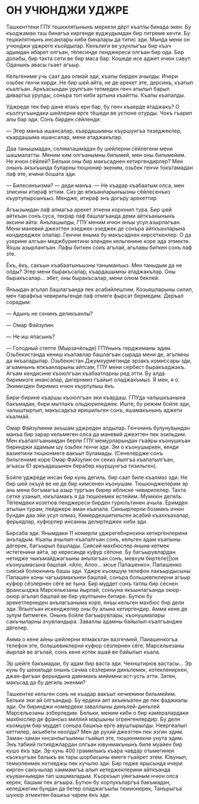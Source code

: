 # ОН УЧЮНДЖИ УДЖРЕ

Ташкенттеки ГПУ тешкилятынынъ меркези дёрт къатлы бинада экен.
Бу къоджаман таш бинагъа киргенде вуджудымдан бир титреме кечти.
Бу тешкилятнынъ инсанлары киби биналары да титис эди.
Мында мени он учюнджи уджреге къойдылар.
Кенълиги ве узунлыгъы бир къач адымдан ибарет олгъан, тёпесинде пенджереси олгъан бир ода.
Бир долабы, бир тахта сети ве бир маса бар.
Кошеде исе аджет ичюн савут.
Оданынъ авасы гьает агъыр.

Кельгениме учь саат даа олмай эди, къапы бирден ачылды.
Ичери озьбек генчи кирди.
Не бир шей айта, не де арекет эте, дерсинъ, къатып къалгъан.
Аркъасындан урулгъан тепмеден генч атылып барып диваргъа урулды, сонъра топ киби артына къайтты.
Къапы къапалды.

Уджреде тек бир дане ятакъ ери бар, бу генч къаерде ятаджакъ?
О къолтугъындаки шейлерни ерге тёшеди ве устюне отурды.
Чокъ гъарип алы бар эди.
Сонъ бирден сёйленди:

— Эгер манъа ишансалар, къардашымны къуршунгъа тизеджеклер, къардашыма ишансалар, мени атаджакълар.

Даа танышмадан, селямлашмадан бу шейлерни сёйлегени мени шашмалатты.
Меним ким олгъанымны бильмей, мен оны бильмейим.
Не ичюн сёйлей?
Бельки оны бир макъсаднен кетиргендирлер?
Мен онынъ акъкъында буларны тюшюнир экеним, озьбек генчи токътамадан лаф эте, ичини бошата эди.

— Билесинъизми? — деди манъа. — Не къадар къабаатым олса, мен зписини итираф эттим.
Сиз де япкъанларынъызны сёйлесенъиз къуртулырсынъыз.
Мендже, итираф энъ догъру арекеттир.

Агъызымдан лаф алмагъа арекет эткени корюнип тура.
Бир шей айткъан сонъ суса, текрар лаф башлагъанда деми айткъанынынъ аксини айта.
Анълашылды, ГПУ меним ичюн янъы усул азырлагъан.
Мени маневий джеэттен эзеджек-эзеджек де сонъра айткъанларына кондиреджек олалар.
Генчни яныма бу макъсаднен кирсеткенлер.
О да узерине алгъан меджбуриетини элинден кельгенине коре эда этмекте.
Яхшы азырлангъан.
Лафы биткен соиъ агълай, агьлавы биткен сонъ лаф зте.

Ёкъ, ёкъ, сакъын къабаатынъызны таныманъыз.
Мен таныдым да не олды?
Эгер мени быракъсалар, къардашымны атаджакълар.
Оны быракъсалар...
эбет, оны быракъсалар, мени олюм беклей.

Янъыдан агълап башлагъанда пек асабийлештим.
Козьяшларыны силип, мен тарафкъа чевирильгенде лаф отмеге фырсат бермедим.
Деръал сорадым:

— Адынъ не сенинъ деликъанлы?

— Омар Файзулин.

— Не иш япасынъ?

— Голодный степте (Мырзачёльде) ГПУнынъ терджиманы эдим.
Озьбекистанда кениш къапавлар башлагъан сырада мени де, агъпмны да якъаладылар.
Озьбекистан Джумхуриетинде эрзакъ комиссары зди, агъамнынъ япкъанларыны айтсам, ГПУ мени сербест быракъаджакъ.
Агъам кендисине къоюлгъан къабаатларны ред этти.
Бу алда биримизге инансалар, дигернмиз гъайып оладжакъмыз.
Я мен, я о.
Экимизден биримиз нчюн къуртулыш ёкъ.

Бири-бирине къаршы къоюлгъан эки къардаш.
ГПУда чалышкъанына бакъмадан, бнри мытлакъ ольдюриледжек.
Иште, бу режим бойле эди, чалыштыртып, макъсадкъа иришильген сонъ, яшамакънынъ аджети къалмай.

Омар Файзулинни акъшам уджреден алдылар.
Генчнинъ булунувындан манъа бир зарар кельмеген олса да маневий джеэттен пек эзильдим.
Мен къапалгъанымдан берли ГПУ мемурларындан гъайры къонушкъан биринджи адамым шу озьбек генчи эди.
Эм о къонушыркен, кенди вазиетини тюшюнмеге вакъыт буламады.
(Сенелердже сонъ бильгениме коре Омар Файзулин он секиз йылгъа къапатылгъан, агъасы 61 аркъадашынен берабер къуршунгъа тизильген).

Бойле уджреде инсан бир кунь дегиль, бир саат биле къалмаз эди.
Не бир шей окъуй ве не де бир кимсенен къонушам.
Тюшюнджелерим эр ань мени богъмагъа азыр тургъан бирер иблиске чевирилелер.
Тахта сетке узанып, юкъламакъ я да тюшюнмек истейим.
Мумкюн дегиль.
Тёпемдеки козетюв пенджереси бирден гурюльтинен ачыла.
Еримден атылын турам, пейджере аман къапала.
Синъирлерни бозмакъ ичюн бундан даа эйи усул олмаз, Кимердеэшитильген асабий къахкъахалар, ферьядлар, куфюрлер инсанны делиртеджек киби эди.

Бирсаба эди.
Янымдаки 11 номерли уджрегебнрнсини кетиргенлерини анъладым.
Къапы ачылып-къапалгьан сонъ, кельген адам къапыны дёгерек, багъырып башлады.
Сиясий махбюслер янына кетмек истегенини айта, эр кересинде куфур сёпоне.
Бу багъырувлардан нетидже чыкъмайджагъыны анълагъан сонъ, мевхум биртеле(|)он къонушмасына башлай.
«Ало, Алоо...
мсье Папашенко».
Папашенко сиясий болюкнинъ башы эди.
Уджре къомшум телефон лакъырдысыны Папашен коны чагъырмакънеи башлай, сонъра большевпклерни агъыр куфюр сёзлернен сёге ве тына.
Бир муддет сонъ татлы бир сеснен франсызджа Марсельезаны йырлай, сонъуна якъынлагъанда окюр-окюр агълап башлай ве бир увултынен битире.
Бутюн бу арекетлерннден анълагъаныма коре, янъы кельген махбюс бнр дели эди.
Япылгъан искенджелер оны бу алына кетиргендир.
Амма кене де зулум битмеген.
Онынъ бойле багъырувлары, къонушмалары сакъчыларны ачувландыра.
Заваллы адамны байылып къалгъандже дёгелер.

Амма о кене айны шейлерни япмакътан вазгечмей, Паиашенкогъа телефон эте, большевиклерни куфюр сёзлернен сёге, Марсельезаны йырлай ве агълай, сонъ кене котек ашай ве байылып къала.

Эр шейге бакъмадаи, бу адам бир васта эди.
Чекнштирюв вастасы...
Эр кунь бу шекильде онынъ сачма сёзлерини динълемек, котеклениркен, джан-фигъан ферьядына даянмакъ мийимни аст-усть этти.
Затен, макъсад да бу дегиль экенми?

Ташкентке кельген сонъ не къадар вакъыт кечкенини бильмейим.
Бельки эки ай олгъандыр.
Бу ердеки аят акъикъатен де пек фаджиалы эди.
Он биринджи номердеки заваллыны динълей-динълей Марсельезаны эзберледим.
Бельки, меним киби о бир камералардаки махбюслер де франсыз миллий маршыны огренгенлердир.
Бу делн къомшум бир муддет сонъра башкъа ерге авуштырылды.
Неергеалып кеттилер, акъибети неолды?
Мен де рухий джеэттен пек эзгин эдим.
Заман-заман ннсанлыгъымны гъайып эте, тюшюнмекни унута эдим.
Энъ табиий пхтияджлардан олгъан ювунмакънынъ биле муайен бир кушо ёкъ эди.
Эр кунь 400 граммлыкъ къара чавдар отьмегинен къокъугъан балыкъ ве тары шорбасыны емеге гъайрет этем.
Ювунып, темизленмек нхтияджы пек кучьлю эди.
Бир гедже ярысында ичери кирген сакъчылар хаммамгъа алып кетеджеклерини айткъанда къуванчымдан тап шашмаладым.
Къоркъып уянгъаным нчюн олса керек, башым пек агъыра.
Бутюн бу хорлукъларгъа бакъмадан, келеджегим бундан да бетер оладжагъыпы тюиионерек, Танърыгъа шукюр этмектен башкъа чарем ёкъ эди.
